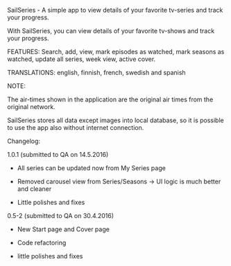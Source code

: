 SailSeries - A simple app to view details of your favorite tv-series and track your progress.

With SailSeries, you can view details of your favorite tv-shows and track your progress.

FEATURES:
Search, add, view, mark episodes as watched, mark seasons as watched, update all series, week view, active cover.

TRANSLATIONS:
english, finnish, french, swedish and spanish

NOTE:

The air-times shown in the application are the original air times from the original network.

SailSeries stores all data except images into local database, so it is possible to use the app also without internet connection.

Changelog:

1.0.1 (submitted to QA on 14.5.2016)

- All series can be updated now from My Series page

- Removed carousel view from Series/Seasons -> UI logic is much better and cleaner

- Little polishes and fixes

0.5-2 (submitted to QA on 30.4.2016)

- New Start page and Cover page

- Code refactoring

- little polishes and fixes
